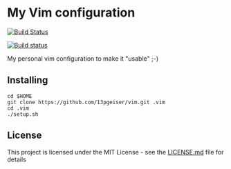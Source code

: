 # My Vim configuration

[![Build Status](https://travis-ci.org/13pgeiser/vim.svg?branch=master)](https://travis-ci.org/13pgeiser/vim)

[![Build status](https://ci.appveyor.com/api/projects/status/l8ywg0nbr9y3g6ka/branch/master?svg=true)](https://ci.appveyor.com/project/13pgeiser/vim/branch/master)

My personal vim configuration to make it "usable" ;-)

## Installing

	cd $HOME
	git clone https://github.com/13pgeiser/vim.git .vim
	cd .vim
	./setup.sh

## License

This project is licensed under the MIT License - see the [LICENSE.md](LICENSE.md) file for details

